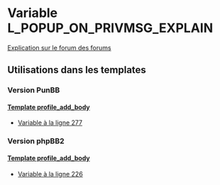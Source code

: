 # Variable L_POPUP_ON_PRIVMSG_EXPLAIN
[Explication sur le forum des forums](http://forum.forumactif.com/t294113-listing-des-variables#L_POPUP_ON_PRIVMSG_EXPLAIN)
## Utilisations dans les templates
### Version PunBB
#### [Template profile_add_body](punbb/profile_add_body.md)
* [Variable à la ligne 277](../punbb/profile_add_body.tpl#L277)
### Version phpBB2
#### [Template profile_add_body](subsilver/profile_add_body.md)
* [Variable à la ligne 226](../subsilver/profile_add_body.tpl#L226)